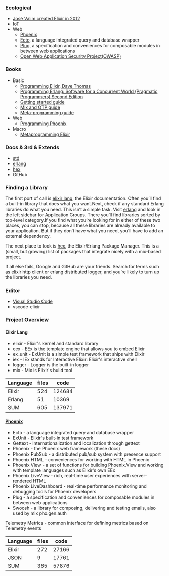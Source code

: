 
### Ecological

- [José Valim created Elixir in 2012](https://github.com/elixir-lang/elixir)
- [IoT](https://www.nerves-project.org/)
- Web
	- [Phoenix](https://www.phoenixframework.org/)  
	- [Ecto](https://hexdocs.pm/ecto/Ecto.html), a language integrated query and database wrapper
	- [Plug](https://hexdocs.pm/plug), a specification and conveniences for composable modules in between web applications
	- [Open Web Application Security Project(OWASP)](https://github.com/OWASP/CheatSheetSeries)


### Books

- Basic
	- [Programming Elixir, Dave Thomas](https://www.amazon.com/Programming-Elixir-1-6-Functional-Concurrent/dp/1680502999/ref=sr_1_4?dchild=1&keywords=elixir&qid=1631671759&s=books&sr=1-4)
	- [Programming Erlang: Software for a Concurrent World (Pragmatic Programmers) Second Edition](https://www.amazon.com/Programming-Erlang-Concurrent-Pragmatic-Programmers/dp/193778553X)
	- [Getting started guide](https://elixir-lang.org/getting-started/introduction.html)
	- [Mix and OTP guide](https://elixir-lang.org/getting-started/introduction.html)
	- [Meta-programming guide](https://elixir-lang.org/getting-started/introduction.html)
- Web
	- [Programming Phoenix](https://www.amazon.com/Programming-Phoenix-1-4-Productive-Reliable-ebook/dp/B084NV65T8/ref=sr_1_1?dchild=1&keywords=programming+phoenix&qid=1632720925&sr=8-1)
- Macro
	- [Metaprogramming Elixir](https://www.amazon.com/Metaprogramming-Elixir-Write-Less-Code/dp/1680500414/ref=sr_1_2?dchild=1&keywords=metaprogramming+elixir&qid=1632721012&sr=8-2)


### Docs & 3rd & Extends

- [std](https://elixir-lang.org/docs.html)
- [erlang](https://www.erlang.org/docs)
- [hex](https://hex.pm/)
- GitHub

### Finding a Library

The first port of call is [elixir lang](http://elixir-lang.org/docs/), the Elixir documentation. Often you’ll find a built-in library that does what you want.Next, check if any standard Erlang libraries do what you need. This isn’t a simple task. Visit [erlang](http://erlang.org/doc/) and look in the left sidebar for Application Groups. There you’ll find libraries sorted by top-level category.If you find what you’re looking for in either of these two places, you can stop, because all these libraries are already available to your application. But if they don’t have what you need, you’ll have to add an external dependency.

The next place to look is [hex](http://hex.pm), the Elixir/Erlang Package Manager. This is a (small, but growing) list of packages that integrate nicely with a mix-based project.

If all else fails, Google and GitHub are your friends. Search for terms such as elixir http client or erlang distributed logger, and you’re likely to turn up the libraries you need.


### Editor

- [Visual Studio Code](https://code.visualstudio.com/)
- vscode-elixir


### [Project Overview]((https://github.com/elixir-lang/elixir))

#### Elixir Lang

- elixir - Elixir's kernel and standard library
- eex - EEx is the template engine that allows you to embed Elixir
- ex_unit - ExUnit is a simple test framework that ships with Elixir
- iex - IEx stands for Interactive Elixir: Elixir's interactive shell
- logger - Logger is the built-in logger
- mix - Mix is Elixir's build tool

| Language | files | code |
|----------|-------|------|
| Elixir | 524 | 124684 |
| Erlang | 51 | 10369 |
| SUM | 605 | 137971 |

#### [Phoenix](https://www.phoenixframework.org/)

- Ecto - a language integrated query and database wrapper
- ExUnit - Elixir's built-in test framework
- Gettext - Internationalization and localization through gettext
- Phoenix - the Phoenix web framework (these docs)
- Phoenix PubSub - a distributed pub/sub system with presence support
- Phoenix HTML - conveniences for working with HTML in Phoenix
- Phoenix View - a set of functions for building Phoenix.View and working with template languages such as Elixir's own EEx
- Phoenix LiveView - rich, real-time user experiences with server-rendered HTML
- Phoenix LiveDashboard - real-time performance monitoring and debugging tools for Phoenix developers
- Plug - a specification and conveniences for composable modules in between web applications
- Swoosh - a library for composing, delivering and testing emails, also used by mix phx.gen.auth

Telemetry Metrics - common interface for defining metrics based on Telemetry events

| Language | files | code |
|----------|-------|------|
| Elixir | 272 | 27166 |
| JSON | 9 | 17761 |
| SUM | 365 | 57876 |

